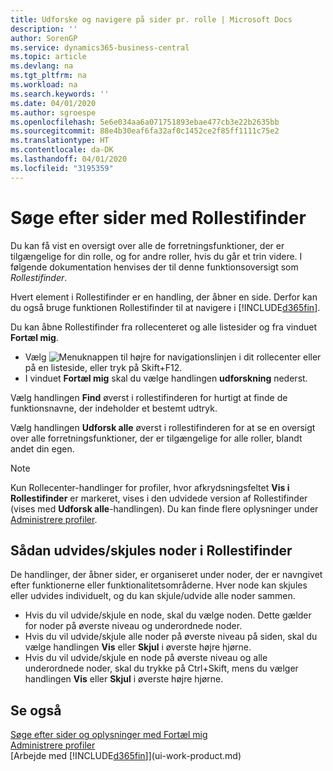 ```yaml
---
title: Udforske og navigere på sider pr. rolle | Microsoft Docs
description: ''
author: SorenGP
ms.service: dynamics365-business-central
ms.topic: article
ms.devlang: na
ms.tgt_pltfrm: na
ms.workload: na
ms.search.keywords: ''
ms.date: 04/01/2020
ms.author: sgroespe
ms.openlocfilehash: 5e6e034aa6a071751893ebae477cb3e22b2635bb
ms.sourcegitcommit: 88e4b30eaf6fa32af0c1452ce2f85ff1111c75e2
ms.translationtype: HT
ms.contentlocale: da-DK
ms.lasthandoff: 04/01/2020
ms.locfileid: "3195359"
---
```

# <a name="finding-pages-with-the-role-explorer"></a>Søge efter sider med Rollestifinder
Du kan få vist en oversigt over alle de forretningsfunktioner, der er tilgængelige for din rolle, og for andre roller, hvis du går et trin videre. I følgende dokumentation henvises der til denne funktionsoversigt som *Rollestifinder*.

Hvert element i Rollestifinder er en handling, der åbner en side. Derfor kan du også bruge funktionen Rollestifinder til at navigere i [!INCLUDE[d365fin](includes/d365fin_md.md)].

Du kan åbne Rollestifinder fra rollecenteret og alle listesider og fra vinduet **Fortæl mig**.

- Vælg ![Menuknappen](media/ui_menu_button.png "Menuknap") til højre for navigationslinjen i dit rollecenter eller på en listeside, eller tryk på Skift+F12.
- I vinduet **Fortæl mig** skal du vælge handlingen **udforskning** nederst.

Vælg handlingen **Find** øverst i rollestifinderen for hurtigt at finde de funktionsnavne, der indeholder et bestemt udtryk.

Vælg handlingen **Udforsk alle** øverst i rollestifinderen for at se en oversigt over alle forretningsfunktioner, der er tilgængelige for alle roller, blandt andet din egen.

> [!NOTE]
> Kun Rollecenter-handlinger for profiler, hvor afkrydsningsfeltet **Vis i Rollestifinder** er markeret, vises i den udvidede version af Rollestifinder (vises med **Udforsk alle**-handlingen). Du kan finde flere oplysninger under [Administrere profiler](admin-users-profiles-roles.md).

## <a name="to-expandcollapse-nodes-on-the-role-explorer"></a>Sådan udvides/skjules noder i Rollestifinder
De handlinger, der åbner sider, er organiseret under noder, der er navngivet efter funktionerne eller funktionalitetsområderne. Hver node kan skjules eller udvides individuelt, og du kan skjule/udvide alle noder sammen.

- Hvis du vil udvide/skjule en node, skal du vælge noden. Dette gælder for noder på øverste niveau og underordnede noder.
- Hvis du vil udvide/skjule alle noder på øverste niveau på siden, skal du vælge handlingen **Vis** eller **Skjul** i øverste højre hjørne.
- Hvis du vil udvide/skjule en node på øverste niveau og alle underordnede noder, skal du trykke på Ctrl+Skift, mens du vælger handlingen **Vis** eller **Skjul** i øverste højre hjørne.

## <a name="see-also"></a>Se også
[Søge efter sider og oplysninger med Fortæl mig](ui-search.md)  
[Administrere profiler](admin-users-profiles-roles.md)  
[Arbejde med [!INCLUDE[d365fin](includes/d365fin_md.md)]](ui-work-product.md)
